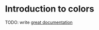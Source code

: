 # Introduction to colors

TODO: write [great documentation](http://jacobian.org/writing/great-documentation/what-to-write/)
